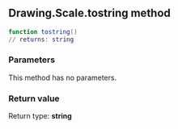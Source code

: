 ## Drawing.Scale.tostring method


```lua
function tostring()
// returns: string
```


### Parameters

This method has no parameters.

### Return value

Return type: **string**

